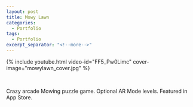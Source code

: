 ```yaml
---
layout: post
title: Mowy Lawn
categories:
  - Portfolio
tags:
  - Portfolio
excerpt_separator: "<!--more-->"
---
```


{% include youtube.html video-id="FF5_Pw0Limc" cover-image="mowylawn_cover.jpg" %}

 ឵឵
<!--more-->

Crazy arcade Mowing puzzle game. Optional AR Mode levels. Featured in App Store.